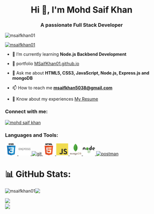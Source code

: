 <h1 align="center">Hi 👋, I'm Mohd Saif Khan</h1>
<h3 align="center">A passionate Full Stack Developer</h3>

<p align="left"> <img src="https://komarev.com/ghpvc/?username=msaifkhan01&label=Profile%20views&color=0e75b6&style=flat" alt="msaifkhan01" /> </p>

<p align="left"> <a href="https://github.com/ryo-ma/github-profile-trophy"><img src="https://github-profile-trophy.vercel.app/?username=msaifkhan01" alt="msaifkhan01" /></a> </p>

- 🌱 I’m currently learning **Node.js Backbend Development**

- 📄 portfolio [MSaifKhan01.github.io](https://msaifkhan01.github.io/)

- 💬 Ask me about **HTML5, CSS3, JavaScript, Node.js, Express.js and mongoDB**

- 📫 How to reach me **msaifkhan5038@gmail.com**


- 📄 Know about my experiences [My Resume](https://drive.google.com/file/d/1E_MRLhQXpvVpugsQux8z59pULffjQkUz/view)

<h3 align="left">Connect with me:</h3>
<p align="left">
<a href="https://linkedin.com/in/mohd-saif-khan-3b4979202" target="blank"><img align="center" src="https://raw.githubusercontent.com/rahuldkjain/github-profile-readme-generator/master/src/images/icons/Social/linked-in-alt.svg" alt="mohd saif khan" height="30" width="40" /></a>
</p>

<h3 align="left">Languages and Tools:</h3>
<p align="left">
  <a href="https://www.w3schools.com/css/" target="_blank" rel="noreferrer">
    <img src="https://raw.githubusercontent.com/devicons/devicon/master/icons/css3/css3-original-wordmark.svg" alt="css3" width="40" height="40"/>
  </a>
  <a href="https://expressjs.com" target="_blank" rel="noreferrer">
    <img src="https://raw.githubusercontent.com/devicons/devicon/master/icons/express/express-original-wordmark.svg" alt="express" width="40" height="40"/>
  </a>
  <a href="https://git-scm.com/" target="_blank" rel="noreferrer">
    <img src="https://www.vectorlogo.zone/logos/git-scm/git-scm-icon.svg" alt="git" width="40" height="40"/>
  </a>
  <a href="https://www.w3.org/html/" target="_blank" rel="noreferrer">
    <img src="https://raw.githubusercontent.com/devicons/devicon/master/icons/html5/html5-original-wordmark.svg" alt="html5" width="40" height="40"/>
  </a>
  <a href="https://developer.mozilla.org/en-US/docs/Web/JavaScript" target="_blank" rel="noreferrer">
    <img src="https://raw.githubusercontent.com/devicons/devicon/master/icons/javascript/javascript-original.svg" alt="javascript" width="40" height="40"/>
  </a>
  <a href="https://www.mongodb.com/" target="_blank" rel="noreferrer">
    <img src="https://raw.githubusercontent.com/devicons/devicon/master/icons/mongodb/mongodb-original-wordmark.svg" alt="mongodb" width="40" height="40"/>
  </a>
  <a href="https://nodejs.org" target="_blank" rel="noreferrer">
    <img src="https://raw.githubusercontent.com/devicons/devicon/master/icons/nodejs/nodejs-original-wordmark.svg" alt="nodejs" width="40" height="40"/>
  </a>
  <a href="https://postman.com" target="_blank" rel="noreferrer">
    <img src="https://www.vectorlogo.zone/logos/getpostman/getpostman-icon.svg" alt="postman" width="40" height="40"/>
  </a>
</p>




# 📊 GitHub Stats:



<p><img align="left" src="https://camo.githubusercontent.com/a4e444d9eeccafa7779d648edf83769ca9bf82a55be616b6b9058e765b564d86/68747470733a2f2f6769746875622d726561646d652d73746174732e76657263656c2e6170702f6170692f746f702d6c616e67732f3f757365726e616d653d6661697a616e736b383134267468656d653d68696768636f6e747261737426686964655f626f726465723d66616c736526696e636c7564655f616c6c5f636f6d6d6974733d66616c736526636f756e745f707269766174653d66616c7365266c61796f75743d636f6d70616374" alt="msaifkhan01" /></p>


![](https://github-readme-stats.vercel.app/api?username=msaifkhan01&theme=highcontrast&hide_border=false&include_all_commits=false&count_private=false)<br/>


![](https://github-readme-streak-stats.herokuapp.com/?user=msaifkhan01&theme=highcontrast&hide_border=false)<br/>
![](https://github-readme-stats.vercel.app/api/top-langs/?username=msaifkhan01&theme=highcontrast&hide_border=false&include_all_commits=false&count_private=false&layout=compact)


